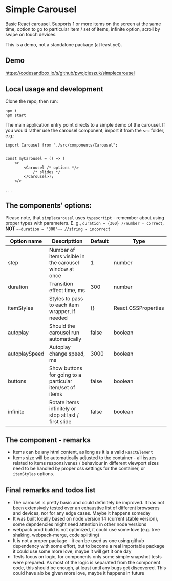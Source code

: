 # Simple Carousel

Basic React carousel. Supports 1 or more items on the screen at the same time, option to go to particular item / set of items, infinite option, scroll by swipe on touch devices.

This is a demo, not a standalone package (at least yet).

## Demo

https://codesandbox.io/s/github/pwojcieszuk/simplecarousel

## Local usage and development

Clone the repo, then run:

```
npm i
npm start
```

The main application entry point directs to a simple demo of the carousel. If you would rather use the carousel component, import it from the `src` folder, e.g.:

```
import Carousel from "./src/components/Carousel";


const myCarousel = () => (
    <>
        <Carousel /* options */>
            /* slides */
        </Carousel>);
    </>

...

```

## The _<Carousel>_ components' options:

Please note, that `simplecarousel` uses `typescrtipt` - remember about using proper types with parameters. E. g., `duration = {300} //number - correct`, **NOT** `~~duration = "300"~~ //string - incorrect`

| Option name   | Descripttion                                             | Default | Type                |
| ------------- | -------------------------------------------------------- | ------- | ------------------- |
| step          | Number of items visible in the carousel window at once   | 1       | number              |
| duration      | Transition effect time, ms                               | 300     | number              |
| itemStyles    | Styles to pass to each item wrapper, if needed           | {}      | React.CSSProperties |
| autoplay      | Should the carousel run automatically                    | false   | boolean             |
| autoplaySpeed | Autoplay change speed, ms                                | 3000    | boolean             |
| buttons       | Show buttons for going to a particular item/set of items | false   | boolean             |
| infinite      | Rotate items infinitely or stop at last / first slide    | false   | boolean             |

## The _<Carousel>_ component - remarks

- Items can be any html content, as long as it is a valid `ReactElement`
- Items size will be automatically adjusted to the container - all issues related to items responsivenes / behaviour in different viewport sizes need to be handled by proper css settings for the container, or `itemStyles` options.

## Final remarks and todos list

- The carousel is pretty basic and could definitely be improved. It has not been extensively tested over an exhaustive list of different browseres and devices, nor for any edge cases. Maybe it happens someday
- It was built locally based on node version 14 (current stable version), some depndencies might need attention in other node versions
- webpack prod build is not optimized, it could use some love (e.g. tree shaking, webpack-merge, code splitting)
- It is not a proper package - it can be used as one using github dependency with some effort, but to become a real importable package it could use some more love, maybe it will get it one day
- Tests focus on logic, for components only some simple snapshot tests were prepared. As most of the logic is separated from the component code, this should be enough, at least until any bugs get discovered. This could have alo be given more love, maybe it happens in future
